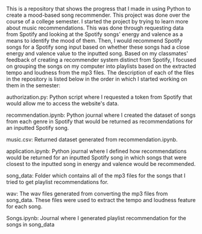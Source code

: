 This is a repository that shows the progress that I made in using Python to create a mood-based song recommender. This project was done over the course of a college semester. I started the project by trying to learn more about music recommendations. This was done through requesting data from Spotify and
looking at the Spotify songs' energy and valence as a means to identify the mood of them. Then, I would recommend Spotify songs for a Spotify song input
based on whether these songs had a close energy and valence value to the inputted song. Based on my classmates' feedback of creating a recommender system
distinct from Spotify, I focused on grouping the songs on my computer into playlists based on the extracted tempo and loudness from the mp3 files. The
description of each of the files in the repository is listed below in the order in which I started working on them in the semester:

authorization.py: Python script where I requested a token from Spotify that would allow me to access the website's data.

recommendation.ipynb: Python journal where I created the dataset of songs from each genre in Spotify that would be returned as recommendations for an inputted Spotify song.

music.csv: Returned dataset generated from recommendation.ipynb.

application.ipynb: Python journal where I defined how recommendations would be returned for an inputted Spotify song in which songs that were closest to the inputted song in energy and valence would be recommended.

song_data: Folder which contains all of the mp3 files for the songs that I tried to get playlist recommendations for.

wav: The wav files generated from converting the mp3 files from song_data. These files were used to extract the tempo and loudness feature for each song.

Songs.ipynb: Journal where I generated playlist recommendation for the songs in song_data

